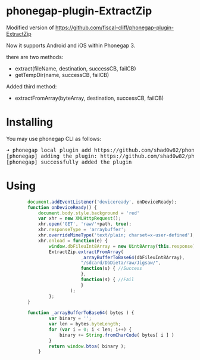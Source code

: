 phonegap-plugin-ExtractZip
==========================
Modified version of https://github.com/fiscal-cliff/phonegap-plugin-ExtractZip

Now it supports Android and iOS within Phonegap 3.

there are two methods:
* extract(fileName, destination, successCB, failCB)
* getTempDir(name, successCB, failCB)

Added third method:
* extractFromArray(byteArray, destination, successCB, failCB)

Installing
======
You may use phonegap CLI as follows:

<pre>
➜ phonegap local plugin add https://github.com/shad0w82/phonegap-plugin-ExtractZip.git
[phonegap] adding the plugin: https://github.com/shad0w82/phonegap-plugin-ExtractZip.git
[phonegap] successfully added the plugin
</pre>

Using
====
```javascript
		document.addEventListener('deviceready', onDeviceReady);
		function onDeviceReady() {
			document.body.style.background = 'red'
			var xhr = new XMLHttpRequest();
			xhr.open('GET', 'raw/'+path, true);
			xhr.responseType = 'arraybuffer';
			xhr.overrideMimeType('text/plain; charset=x-user-defined'); //fetch db file as binary
			xhr.onload = function(e) {
				window.dbFileuInt8Array = new Uint8Array(this.response);
				ExtractZip.extractFromArray(
		                    _arrayBufferToBase64(dbFileuInt8Array),
		                    "/sdcard/DbDieta/raw/Jigsaw/", 
		                    function(s) { //Success 
		                    },
		                    function(s) { //Fail
		                    }
		                );
		        };
		}
		
		function _arrayBufferToBase64( bytes ) {
	            var binary = '';
	            var len = bytes.byteLength;
	            for (var i = 0; i < len; i++) {
	                binary += String.fromCharCode( bytes[ i ] )
	            }
	            return window.btoa( binary );
	        }
		
```
